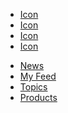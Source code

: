 <!-- TEMPLATES -->
<script type="text/html" id="hit-template">
<div class="hit">
  <div class="hit-image">
    <img src="{{hero}}" alt="{{name}}">
  </div>
  <div class="hit-content">
    <h2 class="hit-name">{{{title}}}</h2>
    <p class="hit-description">{{{author}}}</p>
    <a class="hit-view" href="https://helix-norddal-anfibiacreativa.project-helix.page{{{path}}}" target="_new">view</a>
  </div>
</div>
</script>

<script type="text/html" id="no-results-template">
<div id="no-results-message">
</div>
</script>
<!-- /TEMPLATES -->

<div class="footerWrapper__base">
  <nav class="social__base">
    <ul class="social__list">
      <li class="social__listItem">
        <a href="#" class="social__link" target="_tab">Icon</a>
      </li>
      <li class="social__listItem">
        <a href="#" class="social__link" target="_tab">Icon</a>
      </li>
      <li class="social__listItem">
        <a href="#" class="social__link" target="_tab">Icon</a>
      </li>
      <li class="social__listItem">
        <a href="#" class="social__link" target="_tab">Icon</a>
      </li>
    </ul>
  </nav>
  <nav class="footer-nav__base">
    <ul class="footer-nav__list">
      <li class="footer-nav__listItem">
        <a href="#" class="footer-nav__link" target="_tab">News</a>
      </li>
      <li class="footer-nav__listItem">
        <a href="#" class="footer-nav__link" target="_tab">My Feed</a>
      </li>
      <li class="footer-nav__listItem">
        <a href="#" class="footer-nav__link" target="_tab">Topics</a>
      </li>
      <li class="footer-nav__listItem">
        <a href="#" class="footer-nav__link" target="_tab">Products</a>
      </li>
    </ul>
</div>

<script type="text/javascript" src="/bundle.js"></script>
